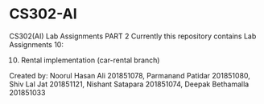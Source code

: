 # CS302-AI

CS302(AI) Lab Assignments PART 2
Currently this repository contains Lab Assignments 10:

10. Rental implementation (car-rental branch)

Created by: Noorul Hasan Ali 201851078,
Parmanand Patidar 201851080,
Shiv Lal Jat 201851121,
Nishant Satapara 201851074,
Deepak Bethamalla 201851033
